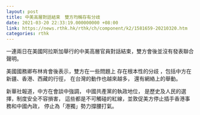 ```yaml
---
layout: post
title: 中美高層對話結束　雙方均稱存有分歧
date: 2021-03-20 22:33:19.000000000 +08:00
link: https://news.rthk.hk/rthk/ch/component/k2/1581659-20210320.htm
categories: rthk
---
```


一連兩日在美國阿拉斯加舉行的中美高層官員對話結束，雙方會後並沒有發表聯合聲明。

美國國務卿布林肯會後表示，雙方在一些問題上 存在根本性的分歧 ，包括中方在新疆、香港、西藏的行徑， 在台灣的動作也越來越多， 還有網絡上的舉動。

新華社報道，中方在會談中強調， 中國共產黨的執政地位， 是歷史及人民的選擇，制度安全不容損害， 這些都是不可觸碰的紅線，並敦促美方停止插手香港事務和中國內政， 停止為「港獨」勢力撐腰打氣。
